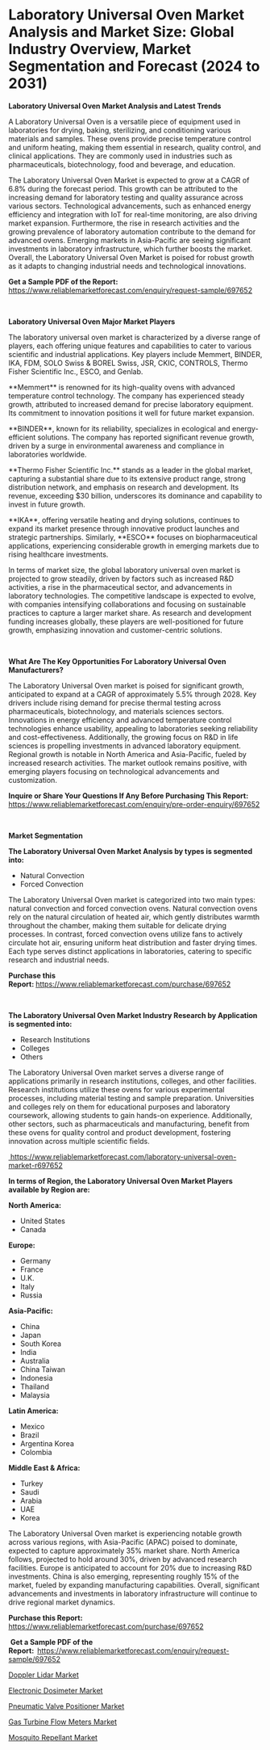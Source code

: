 <p><h1>Laboratory Universal Oven Market Analysis and Market Size: Global Industry Overview, Market Segmentation and Forecast (2024 to 2031)</h1></p><p><strong>Laboratory Universal Oven Market Analysis and Latest Trends</strong></p>
<p><p>A Laboratory Universal Oven is a versatile piece of equipment used in laboratories for drying, baking, sterilizing, and conditioning various materials and samples. These ovens provide precise temperature control and uniform heating, making them essential in research, quality control, and clinical applications. They are commonly used in industries such as pharmaceuticals, biotechnology, food and beverage, and education.</p><p>The Laboratory Universal Oven Market is expected to grow at a CAGR of 6.8% during the forecast period. This growth can be attributed to the increasing demand for laboratory testing and quality assurance across various sectors. Technological advancements, such as enhanced energy efficiency and integration with IoT for real-time monitoring, are also driving market expansion. Furthermore, the rise in research activities and the growing prevalence of laboratory automation contribute to the demand for advanced ovens. Emerging markets in Asia-Pacific are seeing significant investments in laboratory infrastructure, which further boosts the market. Overall, the Laboratory Universal Oven Market is poised for robust growth as it adapts to changing industrial needs and technological innovations.</p></p>
<p><strong>Get a Sample PDF of the Report:&nbsp;</strong> <a href="https://www.reliablemarketforecast.com/enquiry/request-sample/697652?utm_campaign=1130&utm_medium=2&utm_source=Github&utm_content=ia&utm_term=18112024&utm_id=laboratory-universal-oven">https://www.reliablemarketforecast.com/enquiry/request-sample/697652</a></p>
<p>&nbsp;</p>
<p><strong>Laboratory Universal Oven Major Market Players</strong></p>
<p><p>The laboratory universal oven market is characterized by a diverse range of players, each offering unique features and capabilities to cater to various scientific and industrial applications. Key players include Memmert, BINDER, IKA, FDM, SOLO Swiss & BOREL Swiss, JSR, CKIC, CONTROLS, Thermo Fisher Scientific Inc., ESCO, and Genlab.</p><p>**Memmert** is renowned for its high-quality ovens with advanced temperature control technology. The company has experienced steady growth, attributed to increased demand for precise laboratory equipment. Its commitment to innovation positions it well for future market expansion.</p><p>**BINDER**, known for its reliability, specializes in ecological and energy-efficient solutions. The company has reported significant revenue growth, driven by a surge in environmental awareness and compliance in laboratories worldwide.</p><p>**Thermo Fisher Scientific Inc.** stands as a leader in the global market, capturing a substantial share due to its extensive product range, strong distribution network, and emphasis on research and development. Its revenue, exceeding $30 billion, underscores its dominance and capability to invest in future growth.</p><p>**IKA**, offering versatile heating and drying solutions, continues to expand its market presence through innovative product launches and strategic partnerships. Similarly, **ESCO** focuses on biopharmaceutical applications, experiencing considerable growth in emerging markets due to rising healthcare investments.</p><p>In terms of market size, the global laboratory universal oven market is projected to grow steadily, driven by factors such as increased R&D activities, a rise in the pharmaceutical sector, and advancements in laboratory technologies. The competitive landscape is expected to evolve, with companies intensifying collaborations and focusing on sustainable practices to capture a larger market share. As research and development funding increases globally, these players are well-positioned for future growth, emphasizing innovation and customer-centric solutions.</p></p>
<p>&nbsp;</p>
<p><strong>What Are The Key Opportunities For Laboratory Universal Oven Manufacturers?</strong></p>
<p><p>The Laboratory Universal Oven market is poised for significant growth, anticipated to expand at a CAGR of approximately 5.5% through 2028. Key drivers include rising demand for precise thermal testing across pharmaceuticals, biotechnology, and materials sciences sectors. Innovations in energy efficiency and advanced temperature control technologies enhance usability, appealing to laboratories seeking reliability and cost-effectiveness. Additionally, the growing focus on R&D in life sciences is propelling investments in advanced laboratory equipment. Regional growth is notable in North America and Asia-Pacific, fueled by increased research activities. The market outlook remains positive, with emerging players focusing on technological advancements and customization.</p></p>
<p><strong>Inquire or Share Your Questions If Any Before Purchasing This Report:</strong> <a href="https://www.reliablemarketforecast.com/enquiry/pre-order-enquiry/697652?utm_campaign=1130&utm_medium=2&utm_source=Github&utm_content=ia&utm_term=18112024&utm_id=laboratory-universal-oven">https://www.reliablemarketforecast.com/enquiry/pre-order-enquiry/697652</a></p>
<p>&nbsp;</p>
<p><strong>Market Segmentation</strong></p>
<p><strong>The Laboratory Universal Oven Market Analysis by types is segmented into:</strong></p>
<p><ul><li>Natural Convection</li><li>Forced Convection</li></ul></p>
<p><p>The Laboratory Universal Oven market is categorized into two main types: natural convection and forced convection ovens. Natural convection ovens rely on the natural circulation of heated air, which gently distributes warmth throughout the chamber, making them suitable for delicate drying processes. In contrast, forced convection ovens utilize fans to actively circulate hot air, ensuring uniform heat distribution and faster drying times. Each type serves distinct applications in laboratories, catering to specific research and industrial needs.</p></p>
<p><strong>Purchase this Report:&nbsp;</strong><a href="https://www.reliablemarketforecast.com/purchase/697652?utm_campaign=1130&utm_medium=2&utm_source=Github&utm_content=ia&utm_term=18112024&utm_id=laboratory-universal-oven">https://www.reliablemarketforecast.com/purchase/697652</a></p>
<p>&nbsp;</p>
<p><strong>The Laboratory Universal Oven Market Industry Research by Application is segmented into:</strong></p>
<p><ul><li>Research Institutions</li><li>Colleges</li><li>Others</li></ul></p>
<p><p>The Laboratory Universal Oven market serves a diverse range of applications primarily in research institutions, colleges, and other facilities. Research institutions utilize these ovens for various experimental processes, including material testing and sample preparation. Universities and colleges rely on them for educational purposes and laboratory coursework, allowing students to gain hands-on experience. Additionally, other sectors, such as pharmaceuticals and manufacturing, benefit from these ovens for quality control and product development, fostering innovation across multiple scientific fields.</p></p>
<p><a href="https://www.reliablemarketforecast.com/laboratory-universal-oven-market-r697652?utm_campaign=1130&utm_medium=2&utm_source=Github&utm_content=ia&utm_term=18112024&utm_id=laboratory-universal-oven">&nbsp;https://www.reliablemarketforecast.com/laboratory-universal-oven-market-r697652</a></p>
<p><strong>In terms of Region, the Laboratory Universal Oven Market Players available by Region are:</strong></p>
<p>
    <p> <strong> North America: </strong>
        <ul>
            <li>United States</li>
            <li>Canada</li>
        </ul>
        </p> 
    <p> <strong> Europe: </strong>
        <ul>
            <li>Germany</li>
            <li>France</li>
            <li>U.K.</li>
            <li>Italy</li>
            <li>Russia</li>
        </ul>
        </p> 
    <p> <strong> Asia-Pacific: </strong>
        <ul>
            <li>China</li>
            <li>Japan</li>
            <li>South Korea</li>
            <li>India</li>
            <li>Australia</li>
            <li>China Taiwan</li>
            <li>Indonesia</li>
            <li>Thailand</li>
            <li>Malaysia</li>
        </ul>
        </p> 
    <p> <strong> Latin America: </strong>
        <ul>
            <li>Mexico</li>
            <li>Brazil</li>
            <li>Argentina Korea</li>
            <li>Colombia</li>
        </ul>
        </p> 
    <p> <strong> Middle East & Africa: </strong>
        <ul>
            <li>Turkey</li>
            <li>Saudi</li>
            <li>Arabia</li>
            <li>UAE</li>
            <li>Korea</li>
        </ul>
    </p>
    </p>
<p><p>The Laboratory Universal Oven market is experiencing notable growth across various regions, with Asia-Pacific (APAC) poised to dominate, expected to capture approximately 35% market share. North America follows, projected to hold around 30%, driven by advanced research facilities. Europe is anticipated to account for 20% due to increasing R&D investments. China is also emerging, representing roughly 15% of the market, fueled by expanding manufacturing capabilities. Overall, significant advancements and investments in laboratory infrastructure will continue to drive regional market dynamics.</p></p>
<p><strong>Purchase this Report: </strong><a href="https://www.reliablemarketforecast.com/purchase/697652?utm_campaign=1130&utm_medium=2&utm_source=Github&utm_content=ia&utm_term=18112024&utm_id=laboratory-universal-oven">https://www.reliablemarketforecast.com/purchase/697652</a></p>
<p>&nbsp;<strong>Get a Sample PDF of the Report:&nbsp;&nbsp;</strong><a href="https://www.reliablemarketforecast.com/enquiry/request-sample/697652?utm_campaign=1130&utm_medium=2&utm_source=Github&utm_content=ia&utm_term=18112024&utm_id=laboratory-universal-oven">https://www.reliablemarketforecast.com/enquiry/request-sample/697652</a></p>
<p><strong></strong></p>
<p><p><a href="https://issuu.com/reportprime-2/docs/doppler-lidar-market-size-2030.pptx_034f262ed478e0?utm_campaign=1130&utm_medium=2&utm_source=Github&utm_content=ia&utm_term=18112024&utm_id=laboratory-universal-oven">Doppler Lidar Market</a></p><p><a href="https://issuu.com/reportprime-2/docs/electronic-dosimeter-market-size-20_edd3cc337146b9?utm_campaign=1130&utm_medium=2&utm_source=Github&utm_content=ia&utm_term=18112024&utm_id=laboratory-universal-oven">Electronic Dosimeter Market</a></p><p><a href="https://www.linkedin.com/pulse/pneumatic-valve-positioner-market-ecosystem-competitive-bsuae?utm_campaign=1130&utm_medium=2&utm_source=Github&utm_content=ia&utm_term=18112024&utm_id=laboratory-universal-oven">Pneumatic Valve Positioner Market</a></p><p><a href="https://www.linkedin.com/pulse/gas-turbine-flow-meters-market2024-2031-industry-insights-h5yee?utm_campaign=1130&utm_medium=2&utm_source=Github&utm_content=ia&utm_term=18112024&utm_id=laboratory-universal-oven">Gas Turbine Flow Meters Market</a></p><p><a href="https://www.linkedin.com/pulse/mosquito-repellant-mosaic-piecing-together-global-market-dynamics-7d0ic?utm_campaign=1130&utm_medium=2&utm_source=Github&utm_content=ia&utm_term=18112024&utm_id=laboratory-universal-oven">Mosquito Repellant Market</a></p></p>